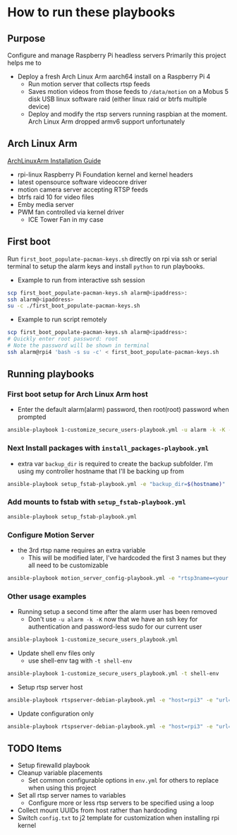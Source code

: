# How to run these playbooks

## Purpose

Configure and manage Raspberry Pi headless servers
Primarily this project helps me to

- Deploy a fresh Arch Linux Arm aarch64 install on a Raspberry Pi 4
  - Run motion server that collects rtsp feeds
  - Saves motion videos from those feeds to `/data/motion` on a Mobus 5 disk USB linux software raid (either linux raid or btrfs multiple device)
  - Deploy and modify the rtsp servers running raspbian at the moment. Arch Linux Arm dropped armv6 support unfortunately

## Arch Linux Arm

[ArchLinuxArm Installation Guide](https://archlinuxarm.org/platforms/armv8/broadcom/raspberry-pi-4)

- rpi-linux Raspberry Pi Foundation kernel and kernel headers
- latest opensource software videocore driver
- motion camera server accepting RTSP feeds
- btrfs raid 10 for video files
- Emby media server
- PWM fan controlled via kernel driver
  - ICE Tower Fan in my case

## First boot

Run `first_boot_populate-pacman-keys.sh` directly on rpi via ssh or serial terminal to setup the alarm keys and install `python` to run playbooks.

- Example to run from interactive ssh session

```bash
scp first_boot_populate-pacman-keys.sh alarm@<ipaddress>:
ssh alarm@<ipaddress>
su -c ./first_boot_populate-pacman-keys.sh
```

- Example to run script remotely

```bash
scp first_boot_populate-pacman-keys.sh alarm@<ipaddress>:
# Quickly enter root password: root
# Note the password will be shown in terminal
ssh alarm@rpi4 'bash -s su -c' < first_boot_populate-pacman-keys.sh
```

## Running playbooks

### First boot setup for Arch Linux Arm host

- Enter the default alarm(alarm) password, then root(root) password when prompted

```bash
ansible-playbook 1-customize_secure_users-playbook.yml -u alarm -k -K --become-method su
```

### Next Install packages with `install_packages-playbook.yml`

- extra var `backup_dir` is required to create the backup subfolder. I'm using my controller hostname that I'll be backing up from

```bash
ansible-playbook setup_fstab-playbook.yml -e "backup_dir=$(hostname)"
```

### Add mounts to fstab with `setup_fstab-playbook.yml`

```bash
ansible-playbook setup_fstab-playbook.yml
```

### Configure Motion Server

- the 3rd rtsp name requires an extra variable
  - This will be modified later, I've hardcoded the first 3 names but they all need to be customizable

```bash
ansible-playbook motion_server_config-playbook.yml -e "rtsp3name=<your server name>"
```

### Other usage examples

- Running setup a second time after the alarm user has been removed
  - Don't use `-u alarm -k -K` now that we have an ssh key for authentication and password-less sudo for our current user

```bash
ansible-playbook 1-customize_secure_users_playbook.yml
```

- Update shell env files only
  - use shell-env tag with `-t shell-env`

```bash
ansible-playbook 1-customize_secure_users_playbook.yml -t shell-env
```

- Setup rtsp server host

```bash
ansible-playbook rtspserver-debian-playbook.yml -e "host=rpi3" -e "url=my_rtspserver_url"
```

- Update configuration only

```bash
ansible-playbook rtspserver-debian-playbook.yml -e "host=rpi3" -e "url=my_rtspserver_url" -t update-config
```

## TODO Items

- Setup firewalld playbook
- Cleanup variable placements
  - Set common configurable options in `env.yml` for others to replace when using this project
- Set all rtsp server names to variables
  - Configure more or less rtsp servers to be specified using a loop
- Collect mount UUIDs from host rather than hardcoding
- Switch `config.txt` to j2 template for customization when installing rpi kernel